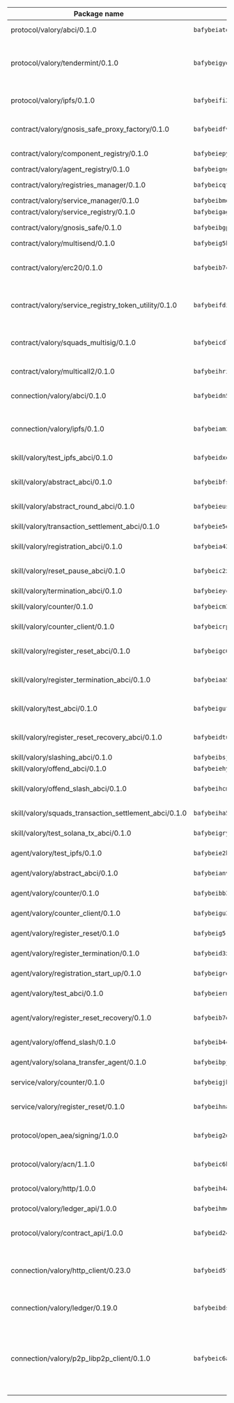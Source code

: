 | Package name                                                  | Package hash                                                  | Description                                                                                                                |
| ------------------------------------------------------------- | ------------------------------------------------------------- | -------------------------------------------------------------------------------------------------------------------------- |
| protocol/valory/abci/0.1.0                                    | `bafybeiatodhboj6a3p35x4f4b342lzk6ckxpud23awnqbxwjeon3k5y36u` | A protocol for ABCI requests and responses.                                                                                |
| protocol/valory/tendermint/0.1.0                              | `bafybeigydrbfrlmr4f7shbtqx44kvmbg22im27mxdap2e3m5tkti6t445y` | A protocol for communication between two AEAs to share tendermint configuration details.                                   |
| protocol/valory/ipfs/0.1.0                                    | `bafybeifi2nri7sprmkez4rqzwb4lnu6peoy3bax5k6asf6k5ms7kmjpmkq` | A protocol specification for IPFS requests and responses.                                                                  |
| contract/valory/gnosis_safe_proxy_factory/0.1.0               | `bafybeidfvyc6bw4uigv3jfcxr23vysctki6x5rh5htp2azhncib27ydxdm` | Gnosis Safe proxy factory (GnosisSafeProxyFactory) contract                                                                |
| contract/valory/component_registry/0.1.0                      | `bafybeiepywewigowj533f55orx7oys3kk5lgdc247p2267scqfyp4gnqle` | Component registry contract                                                                                                |
| contract/valory/agent_registry/0.1.0                          | `bafybeignghdk7oqvyg722gz66tbuj2vj4vkatguj4b6lf5fqzqxkktcke4` | Agent registry contract                                                                                                    |
| contract/valory/registries_manager/0.1.0                      | `bafybeicqf5y3kj42ow45hjcmnglose5n7bwpm2zl3ufuuevou24ewmgbde` | Registries Manager contract                                                                                                |
| contract/valory/service_manager/0.1.0                         | `bafybeibmqewfh5wnayopneyv4vx35n5k7loavzmcazyevntdoskw7vasom` | Service Manager contract                                                                                                   |
| contract/valory/service_registry/0.1.0                        | `bafybeigaginvk2i6rycppfomk6tldkvunik6atuxtjpuuw6ndckymcojne` | Service Registry contract                                                                                                  |
| contract/valory/gnosis_safe/0.1.0                             | `bafybeibgpgpi7w6xtxg3zr7tye3f6g6tu7fnvy7yxlgunbjqin3ou7e5pi` | Gnosis Safe (GnosisSafeL2) contract                                                                                        |
| contract/valory/multisend/0.1.0                               | `bafybeig5byt5urg2d2bsecufxe5ql7f4mezg3mekfleeh32nmuusx66p4y` | MultiSend contract                                                                                                         |
| contract/valory/erc20/0.1.0                                   | `bafybeib7ctk3deleyxayrqvropewefr2muj4kcqe3t3wscak25bjmxnqwe` | The scaffold contract scaffolds a contract to be implemented by the developer.                                             |
| contract/valory/service_registry_token_utility/0.1.0          | `bafybeifdia2y5546tvk6xzxeaqzf2n5n7dutj2hdzbgenxohaqhjtnjqm4` | The scaffold contract scaffolds a contract to be implemented by the developer.                                             |
| contract/valory/squads_multisig/0.1.0                         | `bafybeicdlk5lraf4w7bj7lmfxxqtyundnlvaezmtszzixlo3dskzi7t4te` | The scaffold contract scaffolds a contract to be implemented by the developer.                                             |
| contract/valory/multicall2/0.1.0                              | `bafybeihri6abqujawrxn64ql6e7salf6sb2wgehib23agkvwnc26htdvwa` | The MakerDAO multicall2 contract.                                                                                          |
| connection/valory/abci/0.1.0                                  | `bafybeidn5gc6y3a6tkhgv753kkiub3mfas3tkemm4fs7i4kc4klkjlxpui` | connection to wrap communication with an ABCI server.                                                                      |
| connection/valory/ipfs/0.1.0                                  | `bafybeiamz23olgtow4wqf7zpsfnfzf7pxiognrxl2mhn5kvqutlwhgukxa` | A connection responsible for uploading and downloading files from IPFS.                                                    |
| skill/valory/test_ipfs_abci/0.1.0                             | `bafybeidxecdf54c6vvqx3chzb2qiwabahc3zhmmokxf3trfe5xodl2okvq` | IPFS e2e testing application.                                                                                              |
| skill/valory/abstract_abci/0.1.0                              | `bafybeibfsmbjasqnb3lgmwj7dlxvlfbngdyqc7a4n5q2g7phvmv4ktehq4` | The abci skill provides a template of an ABCI application.                                                                 |
| skill/valory/abstract_round_abci/0.1.0                        | `bafybeieusj7nluaxkkxonbbeewltftwyrxjsxv72z3t6oxa3jajx3imwlm` | abstract round-based ABCI application                                                                                      |
| skill/valory/transaction_settlement_abci/0.1.0                | `bafybeie5qpvgf7k5apqxuxoydndrc5p5ybe54ebxdklod4c5q2o32t6lmm` | ABCI application for transaction settlement.                                                                               |
| skill/valory/registration_abci/0.1.0                          | `bafybeia42oxw3e54xwuxir233zc7pzi2wngjlgiz6w7gj2g3cb4wg4ztii` | ABCI application for common apps.                                                                                          |
| skill/valory/reset_pause_abci/0.1.0                           | `bafybeic2xoeod3r5m5d5xu6glhwkqetoqxcrr6vqwdm6dtjmsetlir47ga` | ABCI application for resetting and pausing app executions.                                                                 |
| skill/valory/termination_abci/0.1.0                           | `bafybeieyc7sjthlha4grgxbclg35yrfnqyzgvkvpe5tekrzgnti3433a3a` | Termination skill.                                                                                                         |
| skill/valory/counter/0.1.0                                    | `bafybeicm3vx6gnzmyf2qzwhamxughjbfsnaobkhbi2vydicumit5ywhd4a` | The ABCI Counter application example.                                                                                      |
| skill/valory/counter_client/0.1.0                             | `bafybeicrpigy4b6yscizz2lfdfbji3epny6j7rjrsngtb43vmwqxtnmi7m` | A client for the ABCI counter application.                                                                                 |
| skill/valory/register_reset_abci/0.1.0                        | `bafybeigc6ouyqkebxf4km6ian2hmze7gy3ube5ba3bnprdjetxi422aljq` | ABCI application for dummy skill that registers and resets                                                                 |
| skill/valory/register_termination_abci/0.1.0                  | `bafybeiaa5v7gp6sr4jd3b27iabptzwcq5q6yaaogqqvno2hysgaixfo2iu` | ABCI application for dummy skill that registers and resets                                                                 |
| skill/valory/test_abci/0.1.0                                  | `bafybeiguf2rd5abyhlgec5dkrau66vzu3mmcbtw35stohug5nis5ocyzpq` | ABCI application for testing the ABCI connection.                                                                          |
| skill/valory/register_reset_recovery_abci/0.1.0               | `bafybeidtuqnzwfkramnjk7saazmmfs3qcq3a6buip7bxbpewfsymnhz5u4` | ABCI application for dummy skill that registers and resets                                                                 |
| skill/valory/slashing_abci/0.1.0                              | `bafybeibsjndl7tuxfxdlust323iouiu7qi25gaf2fqyivxnxhpxbgjcoim` | Slashing skill.                                                                                                            |
| skill/valory/offend_abci/0.1.0                                | `bafybeiehybjpsfvbids6ww6aw3bqhwlju67iejk5uvcrogmjclh5xqgo4e` | Offend ABCI application.                                                                                                   |
| skill/valory/offend_slash_abci/0.1.0                          | `bafybeihcmnw7kjk64ykuqgtcx5lrxb6sigdvy3ntqzvpk2q5xghm3m5avi` | ABCI application used in order to test the slashing abci                                                                   |
| skill/valory/squads_transaction_settlement_abci/0.1.0         | `bafybeiha5bo33xmdrl3p2wa3pdsycbd3g6qp2au6wd6c3gur4ymxi5uafa` | ABCI application for transaction settlement.                                                                               |
| skill/valory/test_solana_tx_abci/0.1.0                        | `bafybeigryqcivtwl6mwidy3d2ee55544xto6l6wk2u7fw4bk2r6u75hlla` | SOLANA e2e testing application.                                                                                            |
| agent/valory/test_ipfs/0.1.0                                  | `bafybeie2bj7yrx4iqebacciiw5ekzlmbpd7z6gxeol4tc46kik37kwf3c4` | Agent for testing the ABCI connection.                                                                                     |
| agent/valory/abstract_abci/0.1.0                              | `bafybeianvks7m6stq3urqr2ob34xqvow3lo5i22lke5f7g73krj7rsht2u` | The abstract ABCI AEA - for testing purposes only.                                                                         |
| agent/valory/counter/0.1.0                                    | `bafybeibb3r5cm2dybjkkyd5zbnuiso3rg6sssbyzrvn2xqwfedzzhisxkm` | The ABCI Counter example as an AEA                                                                                         |
| agent/valory/counter_client/0.1.0                             | `bafybeigu3jnlrl5cdnnmgeenfbzulmg3brozzzlm6mqgophoql46tbx724` | The ABCI Counter example as an AEA                                                                                         |
| agent/valory/register_reset/0.1.0                             | `bafybeig5rh67mxt3hr5lqtao3m4zikr46s2oonn4ryzkipup7saivg2le4` | Register reset to replicate Tendermint issue.                                                                              |
| agent/valory/register_termination/0.1.0                       | `bafybeid3xujsfwfyc3v4gi6hwbj52kvm7nd3px7uvowuvcjwvq5mk5cs4y` | Register terminate to test the termination feature.                                                                        |
| agent/valory/registration_start_up/0.1.0                      | `bafybeigrebqkl7vcd46j6ynx4djuptmh3ysxhvirhdutne7lpdqufzj3cm` | Registration start-up ABCI example.                                                                                        |
| agent/valory/test_abci/0.1.0                                  | `bafybeierm26ohzcl64dr7zvhts2rq7cgtqulk7fzixkopfl433ijwneb54` | Agent for testing the ABCI connection.                                                                                     |
| agent/valory/register_reset_recovery/0.1.0                    | `bafybeib7qvy327bxddqe42342blu4xztdxkg7podlocx2ju7onudevlsc4` | Agent to showcase hard reset as a recovery mechanism.                                                                      |
| agent/valory/offend_slash/0.1.0                               | `bafybeib4ctbkwtmm4oev4alkncjv6kif5ca2r7wc22qkyxhcfwxkwlktxa` | Offend and slash to test the slashing feature.                                                                             |
| agent/valory/solana_transfer_agent/0.1.0                      | `bafybeibpjlzitfylvngycjocv6c3b2hbsy6me3b4yqx3wwqqfysnrrjce4` | Register terminate to test the termination feature.                                                                        |
| service/valory/counter/0.1.0                                  | `bafybeigjbjhdtouszno3pgporptnovgpxq3otb6fewgxu6lfxatfbjsstq` | A set of agents incrementing a counter                                                                                     |
| service/valory/register_reset/0.1.0                           | `bafybeihnaiyl5zbyb6xk6dmctkhcmdx2xfrrp3zd4klfxnjmusdklfqkjq` | Test and debug tendermint reset mechanism.                                                                                 |
| protocol/open_aea/signing/1.0.0                               | `bafybeig2d36zxy65vd7fwhs7scotuktydcarm74aprmrb5nioiymr3yixm` | A protocol for communication between skills and decision maker.                                                            |
| protocol/valory/acn/1.1.0                                     | `bafybeic6h55ov5lrzbah6fate54c4u6spopcexxspw3abotbmffabfddeu` | The protocol used for envelope delivery on the ACN.                                                                        |
| protocol/valory/http/1.0.0                                    | `bafybeih4azmfwtamdbkhztkm4xitep3gx6tfdnoz6tvllmaqnhu3klejfa` | A protocol for HTTP requests and responses.                                                                                |
| protocol/valory/ledger_api/1.0.0                              | `bafybeihmqzcbj6t7vxz2aehd5726ofnzsfjs5cwlf42ro4tn6i34cbfrc4` | A protocol for ledger APIs requests and responses.                                                                         |
| protocol/valory/contract_api/1.0.0                            | `bafybeid247uig2ekykdumh7ewhp2cdq7rchaeqjj6e7urx35zfpdl5zrn4` | A protocol for contract APIs requests and responses.                                                                       |
| connection/valory/http_client/0.23.0                          | `bafybeid5ffvg76ejjoese7brj5ji3lx66cu7p2ixfwflpo6rgofkypfd7y` | The HTTP_client connection that wraps a web-based client connecting to a RESTful API specification.                        |
| connection/valory/ledger/0.19.0                               | `bafybeibdsjmy4w2eyilbqc7yzutopl65qpeyspxwz7mjvirr52twhjlf5y` | A connection to interact with any ledger API and contract API.                                                             |
| connection/valory/p2p_libp2p_client/0.1.0                     | `bafybeic6ayusdwy4dks75njwk32ac7ur7salgllwf4fdc34ue5z2k5iz4q` | The libp2p client connection implements a tcp connection to a running libp2p node as a traffic delegate to send/receive envelopes to/from agents in the DHT. |
